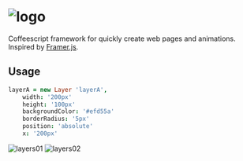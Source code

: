 # ![logo](https://cloud.githubusercontent.com/assets/1908782/6525293/2ccbe0e6-c404-11e4-996d-94939d691277.png)
Coffeescript framework for quickly create web pages and animations. Inspired by <a href="https://github.com/koenbok/Framer">Framer.js</a>.

## Usage
```coffeescript
layerA = new Layer 'layerA',
	width: '200px'
	height: '100px'
	backgroundColor: '#efd55a'
	borderRadius: '5px'
	position: 'absolute'
	x: '200px' 
```

![layers01](https://cloud.githubusercontent.com/assets/1908782/6525207/0c32e36c-c403-11e4-9616-d2dd00e290d0.png)
![layers02](https://cloud.githubusercontent.com/assets/1908782/6525215/2979f618-c403-11e4-824c-d2e2fba7fd51.png)




